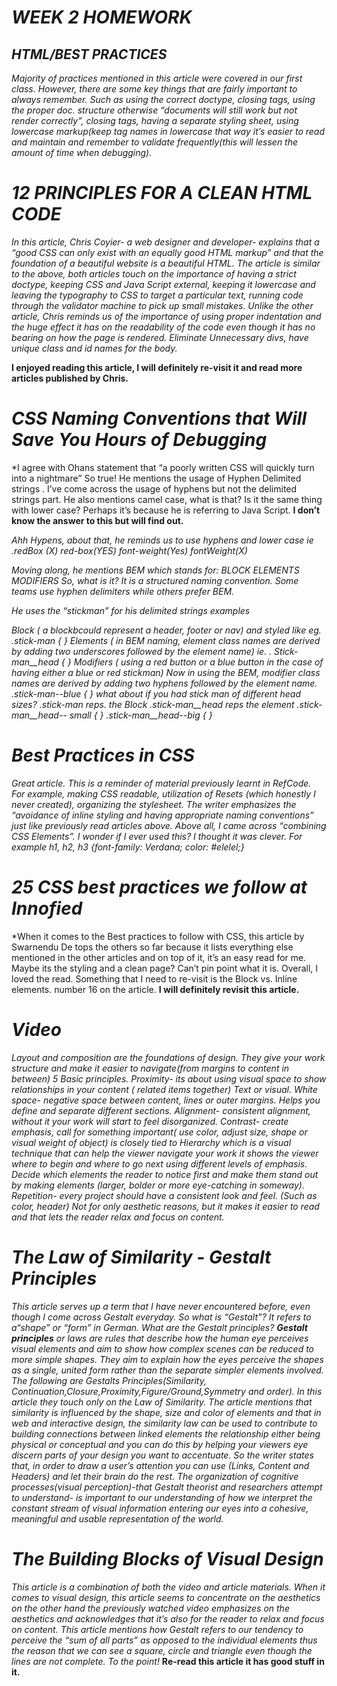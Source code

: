 # *WEEK 2 HOMEWORK*


## *HTML/BEST PRACTICES*

*Majority of practices mentioned in this article were covered in our first class.
However, there are some key things that are fairly important to always remember.
Such as using the correct doctype, closing tags, using the proper doc. structure
otherwise “documents will still work but not render correctly”, closing tags,
having a separate styling sheet, using lowercase markup(keep tag names in
lowercase that way it’s easier to read and maintain and remember to validate
frequently(this will lessen the amount of time when debugging).*

# *12 PRINCIPLES FOR A CLEAN HTML CODE*

*In this article, Chris Coyier- a web designer and developer- explains that a
“good CSS can only exist with an equally good HTML markup” and that the
foundation of a beautiful website is a beautiful HTML.
The article is similar to the above, both articles touch on the importance of
having a strict doctype, keeping CSS and Java Script external, keeping it
lowercase and leaving the typography to CSS to target a particular text,
running code through the validator machine to pick up small mistakes.
Unlike the other article, Chris reminds us of the importance of using proper
indentation and the huge effect it has on the readability of the code
even though it has no bearing on how the page is rendered.
Eliminate Unnecessary divs, have unique class and id names for the body.*

**I enjoyed reading this article, I will definitely re-visit it and read more
articles published by Chris.**



# *CSS Naming Conventions that Will Save You Hours of Debugging*

*I agree with Ohans statement that “a poorly written CSS will quickly turn into
a nightmare” So true!
He mentions the usage of Hyphen Delimited strings .
I’ve come across the usage of hyphens but not the delimited strings part.
He also mentions camel case, what is that? Is it the same thing with lower case?
Perhaps it’s because he is referring to Java Script.
**I don’t know the answer to this but will find out.**

*Ahh Hypens, about that, he reminds us to use hyphens and lower case ie
 .redBox (X) red-box(YES)  font-weight(Yes) fontWeight(X)*

*Moving along, he mentions BEM which stands for: BLOCK ELEMENTS MODIFIERS
So, what is it? It is a structured naming convention.
Some teams use hyphen delimiters while others prefer BEM.*

*He uses the “stickman” for his delimited strings examples*

*Block ( a blockbcould represent a header, footer or nav) and styled like eg.
 .stick-man {     }
Elements  ( in BEM naming, element class names are derived by adding
 two underscores followed by the element name)  ie.
. Stick-man__head {    }
 Modifiers ( using a red button or a blue button in the case of
 having either a blue or red stickman) Now in using the BEM,
 modifier class names are derived by adding two hyphens followed by the
 element name.
.stick-man--blue {    }
what about if you had stick man of different head sizes?
.stick-man reps. the Block
.stick-man__head  reps the element
.stick-man__head-- small {  }
.stick-man__head--big {   }*

# *Best Practices in CSS*

*Great article. This is a reminder of material previously learnt in
RefCode. For example, making CSS readable, utilization of Resets
(which honestly I never created), organizing the stylesheet.
The writer emphasizes the “avoidance of inline styling and having appropriate
naming conventions” just like previously read articles above. Above all,
I came across “combining CSS Elements”. I wonder if I ever used this? I thought
 it was clever.
For example h1, h2, h3 {font-family: Verdana; color: #elelel;}*

# *25 CSS best practices we follow at Innofied*

*When it comes to the Best practices to follow with CSS, this article by
Swarnendu De tops the others so far because it lists everything else mentioned
in the other articles and on top of it, it’s an easy read for me. Maybe its the
 styling and a clean page? Can’t pin point what it is. Overall,
 I loved the read. Something that I need to re-visit is the Block vs.
 Inline elements.  number 16 on the article.  **I will definitely revisit this article.**

# *Video*

*Layout and composition are the foundations of design. They give your work
structure and make it easier to navigate(from margins to content in between)
5 Basic principles.
Proximity- its about using visual space to show relationships in your content
( related items together) Text or visual.
White space- negative space between content, lines or outer margins.
Helps you define and separate different sections.
Alignment- consistent alignment, without it your work will start to
feel disorganized.
Contrast- create emphasis, call for something important( use color,
adjust size, shape or visual weight of object) is closely tied to Hierarchy
  which is a visual technique that can help the viewer navigate your work it
  shows the viewer where to begin and where to go next  using different levels
  of emphasis.  Decide which elements the reader to notice first and make them
  stand out by making elements (larger, bolder or more eye-catching in someway).
Repetition- every project should have a consistent look and feel.
(Such as color, header) Not for only aesthetic reasons,
 but it makes it easier to read and that lets the reader relax and
 focus on content.*


# *The Law of Similarity - Gestalt Principles*

*This article serves up a term that I have never encountered before, even though
 I come across Gestalt everyday.
So what is “Gestalt”?
It refers to a“shape” or “form” in German.
What are the Gestalt principles? **Gestalt principles** or laws are rules that
 describe how the human eye perceives visual elements and aim to show how
 complex scenes can be reduced to more simple shapes.
They aim to explain how the eyes perceive the shapes as a single, united form
 rather than the separate simpler elements involved.
 The following are Gestalts Principles(Similarity,
 Continuation,Closure,Proximity,Figure/Ground,Symmetry and order).
In this article they touch only on the Law of Similarity.
The article mentions that similarity is influenced by the shape, size and
color of elements and that in web and interactive design, the similarity
law can be used to contribute to building connections between linked elements
the relationship either being physical or conceptual and you can do this by
 helping your viewers eye discern parts of your design you want to accentuate.
So the writer states that, in order to draw a user’s attention you can use
(Links, Content and Headers) and let their brain do the rest.
The organization of cognitive processes(visual perception)-that Gestalt theorist
 and researchers attempt to understand- is important to our understanding
 of how we interpret the constant stream of visual information entering our
 eyes into a cohesive, meaningful and usable representation of the world.* 

# *The Building Blocks of Visual Design*

*This article is a combination of both the video and article materials.
When it comes to visual design, this article seems to concentrate on the
aesthetics on the other hand the previously watched video emphasizes on the
aesthetics and acknowledges that it’s also for the reader to relax and focus
on content.*
*This article mentions how Gestalt refers to our tendency to perceive
the “sum of all parts” as opposed to the individual elements thus the
reason that we can see a square, circle and triangle even though the
lines are not complete. To the point!*
**Re-read this article it has good stuff in it.**
